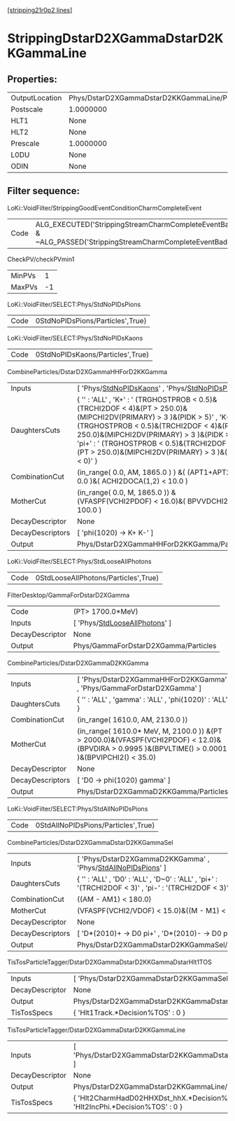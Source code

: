 [[stripping21r0p2 lines]](./stripping21r0p2-index)

# StrippingDstarD2XGammaDstarD2KKGammaLine

## Properties:

|                |                                                |
|----------------|------------------------------------------------|
| OutputLocation | Phys/DstarD2XGammaDstarD2KKGammaLine/Particles |
| Postscale      | 1.0000000                                      |
| HLT1           | None                                           |
| HLT2           | None                                           |
| Prescale       | 1.0000000                                      |
| L0DU           | None                                           |
| ODIN           | None                                           |

## Filter sequence:

LoKi::VoidFilter/StrippingGoodEventConditionCharmCompleteEvent

|      |                                                                                                                      |
|------|----------------------------------------------------------------------------------------------------------------------|
| Code | ALG_EXECUTED('StrippingStreamCharmCompleteEventBadEvent') & ~ALG_PASSED('StrippingStreamCharmCompleteEventBadEvent') |

CheckPV/checkPVmin1

|        |     |
|--------|-----|
| MinPVs | 1   |
| MaxPVs | -1  |

LoKi::VoidFilter/SELECT:Phys/StdNoPIDsPions

|      |                                  |
|------|----------------------------------|
| Code | 0StdNoPIDsPions/Particles',True) |

LoKi::VoidFilter/SELECT:Phys/StdNoPIDsKaons

|      |                                  |
|------|----------------------------------|
| Code | 0StdNoPIDsKaons/Particles',True) |

CombineParticles/DstarD2XGammaHHForD2KKGamma

|                  |                                                                                                                                                                                                                                                                                                                                      |
|------------------|--------------------------------------------------------------------------------------------------------------------------------------------------------------------------------------------------------------------------------------------------------------------------------------------------------------------------------------|
| Inputs           | [ 'Phys/[StdNoPIDsKaons](./stripping21r0p2-commonparticles-stdnopidskaons)' , 'Phys/[StdNoPIDsPions](./stripping21r0p2-commonparticles-stdnopidspions)' ]                                                                                                                                                                          |
| DaughtersCuts    | { '' : 'ALL' , 'K+' : ' (TRGHOSTPROB \< 0.5)&(TRCHI2DOF \< 4)&(PT \> 250.0)&(MIPCHI2DV(PRIMARY) \> 3 )&(PIDK \> 5)' , 'K-' : ' (TRGHOSTPROB \< 0.5)&(TRCHI2DOF \< 4)&(PT \> 250.0)&(MIPCHI2DV(PRIMARY) \> 3 )&(PIDK \> 5)' , 'pi+' : ' (TRGHOSTPROB \< 0.5)&(TRCHI2DOF \< 4)&(PT \> 250.0)&(MIPCHI2DV(PRIMARY) \> 3 )&(PIDK \< 0)' } |
| CombinationCut   | (in_range( 0.0, AM, 1865.0 ) ) &( (APT1+APT2) \> 0.0 )&( ACHI2DOCA(1,2) \< 10.0 )                                                                                                                                                                                                                                                    |
| MotherCut        | (in_range( 0.0, M, 1865.0 )) &(VFASPF(VCHI2PDOF) \< 16.0)&( BPVVDCHI2 \> 100.0 )                                                                                                                                                                                                                                                     |
| DecayDescriptor  | None                                                                                                                                                                                                                                                                                                                                 |
| DecayDescriptors | [ 'phi(1020) -\> K+ K-' ]                                                                                                                                                                                                                                                                                                          |
| Output           | Phys/DstarD2XGammaHHForD2KKGamma/Particles                                                                                                                                                                                                                                                                                           |

LoKi::VoidFilter/SELECT:Phys/StdLooseAllPhotons

|      |                                      |
|------|--------------------------------------|
| Code | 0StdLooseAllPhotons/Particles',True) |

FilterDesktop/GammaForDstarD2XGamma

|                 |                                                                                         |
|-----------------|-----------------------------------------------------------------------------------------|
| Code            | (PT\> 1700.0\*MeV)                                                                      |
| Inputs          | [ 'Phys/[StdLooseAllPhotons](./stripping21r0p2-commonparticles-stdlooseallphotons)' ] |
| DecayDescriptor | None                                                                                    |
| Output          | Phys/GammaForDstarD2XGamma/Particles                                                    |

CombineParticles/DstarD2XGammaD2KKGamma

|                  |                                                                                                                                                      |
|------------------|------------------------------------------------------------------------------------------------------------------------------------------------------|
| Inputs           | [ 'Phys/DstarD2XGammaHHForD2KKGamma' , 'Phys/GammaForDstarD2XGamma' ]                                                                              |
| DaughtersCuts    | { '' : 'ALL' , 'gamma' : 'ALL' , 'phi(1020)' : 'ALL' }                                                                                               |
| CombinationCut   | (in_range( 1610.0, AM, 2130.0 ))                                                                                                                     |
| MotherCut        | (in_range( 1610.0\* MeV, M, 2100.0 )) &(PT \> 2000.0)&(VFASPF(VCHI2PDOF) \< 12.0)&(BPVDIRA \> 0.9995 )&(BPVLTIME() \> 0.0001 )&(BPVIPCHI2() \< 35.0) |
| DecayDescriptor  | None                                                                                                                                                 |
| DecayDescriptors | [ 'D0 -\> phi(1020) gamma' ]                                                                                                                       |
| Output           | Phys/DstarD2XGammaD2KKGamma/Particles                                                                                                                |

LoKi::VoidFilter/SELECT:Phys/StdAllNoPIDsPions

|      |                                     |
|------|-------------------------------------|
| Code | 0StdAllNoPIDsPions/Particles',True) |

CombineParticles/DstarD2XGammaDstarD2KKGammaSel

|                  |                                                                                                                       |
|------------------|-----------------------------------------------------------------------------------------------------------------------|
| Inputs           | [ 'Phys/DstarD2XGammaD2KKGamma' , 'Phys/[StdAllNoPIDsPions](./stripping21r0p2-commonparticles-stdallnopidspions)' ] |
| DaughtersCuts    | { '' : 'ALL' , 'D0' : 'ALL' , 'D~0' : 'ALL' , 'pi+' : '(TRCHI2DOF \< 3)' , 'pi-' : '(TRCHI2DOF \< 3)' }               |
| CombinationCut   | ((AM - AM1) \< 180.0)                                                                                                 |
| MotherCut        | (VFASPF(VCHI2/VDOF) \< 15.0)&((M - M1) \< 163.0)                                                                      |
| DecayDescriptor  | None                                                                                                                  |
| DecayDescriptors | [ 'D\*(2010)+ -\> D0 pi+' , 'D\*(2010)- -\> D0 pi-' ]                                                               |
| Output           | Phys/DstarD2XGammaDstarD2KKGammaSel/Particles                                                                         |

TisTosParticleTagger/DstarD2XGammaDstarD2KKGammaDstarHlt1TOS

|                 |                                                        |
|-----------------|--------------------------------------------------------|
| Inputs          | [ 'Phys/DstarD2XGammaDstarD2KKGammaSel' ]            |
| DecayDescriptor | None                                                   |
| Output          | Phys/DstarD2XGammaDstarD2KKGammaDstarHlt1TOS/Particles |
| TisTosSpecs     | { 'Hlt1Track.\*Decision%TOS' : 0 }                     |

TisTosParticleTagger/DstarD2XGammaDstarD2KKGammaLine

|                 |                                                                                      |
|-----------------|--------------------------------------------------------------------------------------|
| Inputs          | [ 'Phys/DstarD2XGammaDstarD2KKGammaDstarHlt1TOS' ]                                 |
| DecayDescriptor | None                                                                                 |
| Output          | Phys/DstarD2XGammaDstarD2KKGammaLine/Particles                                       |
| TisTosSpecs     | { 'Hlt2CharmHadD02HHXDst_hhX.\*Decision%TOS' : 0 , 'Hlt2IncPhi.\*Decision%TOS' : 0 } |
